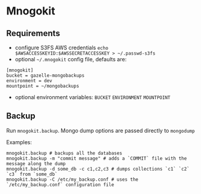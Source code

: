 # Mnogokit
## Requirements
- configure S3FS AWS credentials `echo $AWSACCESSKEYID:$AWSSECRETACCESSKEY > ~/.passwd-s3fs`
- optional `~/.mnogokit` config file, defaults are:
```
[mnogokit]
bucket = gazelle-mongobackups
environment = dev
mountpoint = ~/mongobackups
```
- optional environment variables: `BUCKET` `ENVIRONMENT` `MOUNTPOINT`

## Backup

Run `mnogokit.backup`.
Mongo dump options are passed directly to `mongodump`

Examples:
```
mnogokit.backup # backups all the databases
mnogokit.backup -m "commit message" # adds a `COMMIT` file with the message along the dump
mnogokit.backup -d some_db -c c1,c2,c3 # dumps collections `c1` `c2` `c3` from `some_db`
mnogokit.backup -C /etc/my_backup.conf # uses the `/etc/my_backup.conf` configuration file
```
